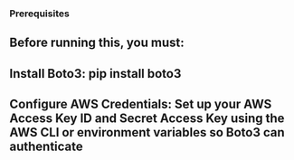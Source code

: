 ### Prerequisites
## Before running this, you must:

## Install Boto3: pip install boto3

## Configure AWS Credentials: Set up your AWS Access Key ID and Secret Access Key using the AWS CLI or environment variables so Boto3 can authenticate
